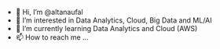 - 👋 Hi, I’m @altanaufal
- 👀 I’m interested in Data Analytics, Cloud, Big Data and ML/AI
- 🌱 I’m currently learning Data Analytics and Cloud (AWS) 
- 📫 How to reach me ...

<!---
altanaufal/altanaufal is a ✨ special ✨ repository because its `README.md` (this file) appears on your GitHub profile.
You can click the Preview link to take a look at your changes.
--->
